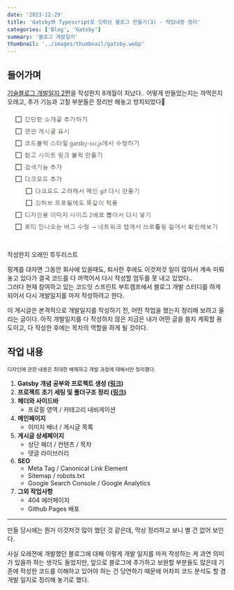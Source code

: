 ```yaml
---
date: '2023-12-29'
title: 'Gatsby와 Typescript로 깃허브 블로그 만들기(3) - 작업내용 정리'
categories: ['Blog', 'Gatsby']
summary: '블로그 개발일지'
thumbnail: '../images/thumbnail/gatsby.webp'
---
```


## 들어가며

[기술블로그 개발일지 2편](https://cheeseb.github.io/blog/github-blog-with-gatsby-ts-project-structure-and-setting/)을 작성한지 8개월이 지났다..
어떻게 만들었는지는 까먹은지 오래고, 추가 기능과 고칠 부분들은 정리만 해놓고 방치되었다🥲

![](../images/content/2023-12-27-22-36-07.webp)

<div class="source">작성한지 오래인 투두리스트</div>

핑계를 대자면 그동안 회사에 있을때도, 퇴사한 후에도 이것저것 일이 많아서 계속 미뤄놓고 있다가 결국 코드를 다 까먹어서 다시 작성할 엄두를 못 내고 있었다..   
그러다 현재 참여하고 있는 코드잇 스프린트 부트캠프에서 블로그 개발 스터디를 하게 되어서 다시 개발일지를 마저 작성하려고 한다.

이 게시글은 본격적으로 개발일지를 작성하기 전, 어떤 작업을 했는지 정리해 보려고 올리는 글이다. 아직 개발일지를 다 작성하지 않은 지금은 내가 어떤 글을 쓸지 계획할 용도이고, 다 작성한 후에는 목차의 역할을 하게 될 것이다.


## 작업 내용

<small>디자인에 관한 내용은 최대한 배제하고 개발 과정에 대해서만 정리했다.</small>

1. **Gatsby 개념 공부와 프로젝트 생성 ([링크](https://cheeseb.github.io/blog/github-blog-with-gatsby-ts-basic/))**
2. **프로젝트 초기 세팅 및 폴더구조 정리 ([링크](https://cheeseb.github.io/blog/github-blog-with-gatsby-ts-project-structure-and-setting/))**
3. **헤더와 사이드바**
    - 프로필 영역 / 카테고리 내비게이션
4. **메인페이지**
    - 이미지 배너 / 게시글 목록
5. **게시글 상세페이지**
    - 상단 헤더 / 컨텐츠 / 목차
    - 댓글 라이브러리
6. **SEO**
    - Meta Tag / Canonical Link Element
    - Sitemap / robots.txt
    - Google Search Console / Google Analytics
7. **그외 작업사항**
    - 404 에러페이지
    - Github Pages 배포

---

만들 당시에는 뭔가 이것저것 많이 했던 것 같은데, 막상 정리하고 보니 별 건 없어 보인다.

사실 오래전에 개발했던 블로그에 대해 이렇게 개발 일지를 마저 작성하는 게 과연 의미가 있을까 하는 생각도 들었지만, 앞으로 블로그에 추가하고 보완할 부분들도 많은데 기존에 작성한 코드를 이해하고 있어야 하는 건 당연하기 때문에 어차피 코드 분석도 할 겸 개발 일지로 정리해 놓기로 했다.